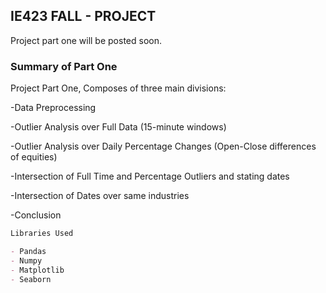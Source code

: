 ## IE423 FALL - PROJECT 

Project part one will be posted soon. 

### Summary of Part One

Project Part One, Composes of three main divisions:

-Data Preprocessing

-Outlier Analysis over Full Data (15-minute windows)

-Outlier Analysis over Daily Percentage Changes (Open-Close differences of equities)

-Intersection of Full Time and Percentage Outliers and stating dates

-Intersection of Dates over same industries

-Conclusion

```markdown
Libraries Used

- Pandas
- Numpy
- Matplotlib
- Seaborn
```
